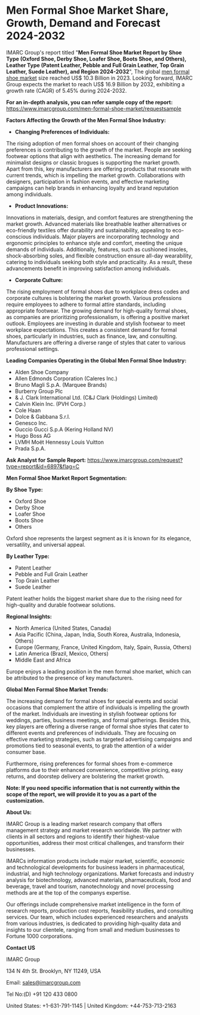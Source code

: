 ﻿# Men Formal Shoe Market Share, Growth, Demand and Forecast 2024-2032
IMARC Group's report titled "**Men Formal Shoe Market Report by Shoe Type (Oxford Shoe, Derby Shoe, Loafer Shoe, Boots Shoe, and Others), Leather Type (Patent Leather, Pebble and Full Grain Leather, Top Grain Leather, Suede Leather), and Region 2024-2032**", The global [men formal shoe market](https://www.imarcgroup.com/men-formal-shoe-market) size reached US$ 10.3 Billion in 2023. Looking forward, IMARC Group expects the market to reach US$ 16.9 Billion by 2032, exhibiting a growth rate (CAGR) of 5.45% during 2024-2032.

**For an in-depth analysis, you can refer sample copy of the report:** <https://www.imarcgroup.com/men-formal-shoe-market/requestsample>

**Factors Affecting the Growth of the Men Formal Shoe Industry:**

- **Changing Preferences of Individuals:**

The rising adoption of men formal shoes on account of their changing preferences is contributing to the growth of the market. People are seeking footwear options that align with aesthetics. The increasing demand for minimalist designs or classic brogues is supporting the market growth. Apart from this, key manufacturers are offering products that resonate with current trends, which is impelling the market growth. Collaborations with designers, participation in fashion events, and effective marketing campaigns can help brands in enhancing loyalty and brand reputation among individuals.

- **Product Innovations:**

Innovations in materials, design, and comfort features are strengthening the market growth. Advanced materials like breathable leather alternatives or eco-friendly textiles offer durability and sustainability, appealing to eco-conscious individuals. Major players are incorporating technology and ergonomic principles to enhance style and comfort, meeting the unique demands of individuals. Additionally, features, such as cushioned insoles, shock-absorbing soles, and flexible construction ensure all-day wearability, catering to individuals seeking both style and practicality. As a result, these advancements benefit in improving satisfaction among individuals.

- **Corporate Culture:**

The rising employment of formal shoes due to workplace dress codes and corporate cultures is bolstering the market growth. Various professions require employees to adhere to formal attire standards, including appropriate footwear. The growing demand for high-quality formal shoes, as companies are prioritizing professionalism, is offering a positive market outlook. Employees are investing in durable and stylish footwear to meet workplace expectations. This creates a consistent demand for formal shoes, particularly in industries, such as finance, law, and consulting. Manufacturers are offering a diverse range of styles that cater to various professional settings.

**Leading Companies Operating in the Global Men Formal Shoe Industry:**

- Alden Shoe Company
- Allen Edmonds Corporation (Caleres Inc.)
- Bruno Magli S.p.A. (Marquee Brands)
- Burberry Group Plc
- & J. Clark International Ltd. (C&J Clark (Holdings) Limited)
- Calvin Klein Inc. (PVH Corp.)
- Cole Haan
- Dolce & Gabbana S.r.l.
- Genesco Inc.
- Guccio Gucci S.p.A (Kering Holland NV)
- Hugo Boss AG
- LVMH Moët Hennessy Louis Vuitton
- Prada S.p.A.

**Ask Analyst for Sample Report:** <https://www.imarcgroup.com/request?type=report&id=6897&flag=C>

**Men Formal Shoe Market Report Segmentation:**

**By Shoe Type:**

- Oxford Shoe
- Derby Shoe
- Loafer Shoe
- Boots Shoe
- Others

Oxford shoe represents the largest segment as it is known for its elegance, versatility, and universal appeal.

**By Leather Type:**

- Patent Leather
- Pebble and Full Grain Leather
- Top Grain Leather
- Suede Leather

Patent leather holds the biggest market share due to the rising need for high-quality and durable footwear solutions.  

**Regional Insights:**

- North America (United States, Canada)
- Asia Pacific (China, Japan, India, South Korea, Australia, Indonesia, Others)
- Europe (Germany, France, United Kingdom, Italy, Spain, Russia, Others)
- Latin America (Brazil, Mexico, Others)
- Middle East and Africa

Europe enjoys a leading position in the men formal shoe market, which can be attributed to the presence of key manufacturers.  

**Global Men Formal Shoe Market Trends:**

The increasing demand for formal shoes for special events and social occasions that complement the attire of individuals is impelling the growth of the market. Individuals are investing in stylish footwear options for weddings, parties, business meetings, and formal gatherings. Besides this, key players are offering a diverse range of formal shoe styles that cater to different events and preferences of individuals. They are focusing on effective marketing strategies, such as targeted advertising campaigns and promotions tied to seasonal events, to grab the attention of a wider consumer base.

Furthermore, rising preferences for formal shoes from e-commerce platforms due to their enhanced convenience, competitive pricing, easy returns, and doorstep delivery are bolstering the market growth.

**Note: If you need specific information that is not currently within the scope of the report, we will provide it to you as a part of the customization.**

**About Us:**

IMARC Group is a leading market research company that offers management strategy and market research worldwide. We partner with clients in all sectors and regions to identify their highest-value opportunities, address their most critical challenges, and transform their businesses.

IMARCs information products include major market, scientific, economic and technological developments for business leaders in pharmaceutical, industrial, and high technology organizations. Market forecasts and industry analysis for biotechnology, advanced materials, pharmaceuticals, food and beverage, travel and tourism, nanotechnology and novel processing methods are at the top of the companys expertise.

Our offerings include comprehensive market intelligence in the form of research reports, production cost reports, feasibility studies, and consulting services. Our team, which includes experienced researchers and analysts from various industries, is dedicated to providing high-quality data and insights to our clientele, ranging from small and medium businesses to Fortune 1000 corporations.

**Contact US**

IMARC Group

134 N 4th St. Brooklyn, NY 11249, USA

Email: sales@imarcgroup.com

Tel No:(D) +91 120 433 0800

United States: +1-631-791-1145 | United Kingdom: +44-753-713-2163
